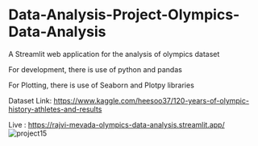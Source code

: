 # Data-Analysis-Project-Olympics-Data-Analysis

A Streamlit web application for the analysis of olympics dataset

For development, there is use of python and pandas

For Plotting, there is use of Seaborn and Plotpy libraries

Dataset Link: https://www.kaggle.com/heesoo37/120-years-of-olympic-history-athletes-and-results

Live : https://rajvi-mevada-olympics-data-analysis.streamlit.app/
![project15](https://user-images.githubusercontent.com/110738846/232571145-47de4c08-39bc-4636-8ffc-9addc66d6771.png)
